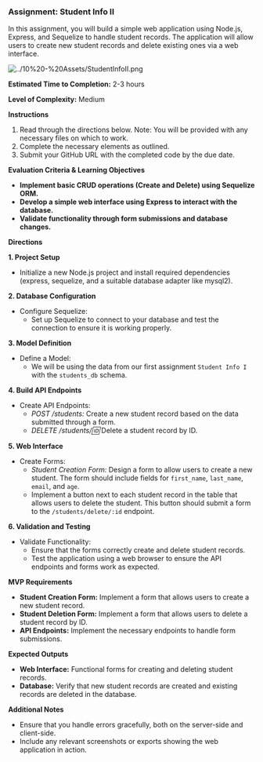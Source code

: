 ### Assignment: Student Info II

In this assignment, you will build a simple web application using Node.js, Express, and Sequelize to handle student records. The application will allow users to create new student records and delete existing ones via a web interface.

![../10%20-%20Assets/StudentInfoII.png](../10%20-%20Assets/StudentInfoII.png)

**Estimated Time to Completion:** 2-3 hours

**Level of Complexity:** Medium

**Instructions**

1. Read through the directions below. Note: You will be provided with any necessary files on which to work.
2. Complete the necessary elements as outlined.
3. Submit your GitHub URL with the completed code by the due date.

**Evaluation Criteria & Learning Objectives**

- **Implement basic CRUD operations (Create and Delete) using Sequelize ORM.**
- **Develop a simple web interface using Express to interact with the database.**
- **Validate functionality through form submissions and database changes.**

**Directions**

**1. Project Setup**

- Initialize a new Node.js project and install required dependencies (express, sequelize, and a suitable database adapter like mysql2).

**2. Database Configuration**

- Configure Sequelize:
    - Set up Sequelize to connect to your database and test the connection to ensure it is working properly.

**3. Model Definition**

- Define a Model:
    - We will be using the data from our first assignment `Student Info I` with the `students_db` schema.

**4. Build API Endpoints**

- Create API Endpoints:
    - *POST /students:* Create a new student record based on the data submitted through a form.
    - *DELETE /students/:id:* Delete a student record by ID.

**5. Web Interface**

- Create Forms:
    - *Student Creation Form:* Design a form to allow users to create a new student. The form should include fields for `first_name`, `last_name`, `email`, and `age`.
    - Implement a button next to each student record in the table that allows users to delete the student. This button should submit a form to the `/students/delete/:id` endpoint.

**6. Validation and Testing**

- Validate Functionality:
    - Ensure that the forms correctly create and delete student records.
    - Test the application using a web browser to ensure the API endpoints and forms work as expected.

**MVP Requirements**

- **Student Creation Form:** Implement a form that allows users to create a new student record.
- **Student Deletion Form:** Implement a form that allows users to delete a student record by ID.
- **API Endpoints:** Implement the necessary endpoints to handle form submissions.

**Expected Outputs**

- **Web Interface:** Functional forms for creating and deleting student records.
- **Database:** Verify that new student records are created and existing records are deleted in the database.

**Additional Notes**

- Ensure that you handle errors gracefully, both on the server-side and client-side.
- Include any relevant screenshots or exports showing the web application in action.